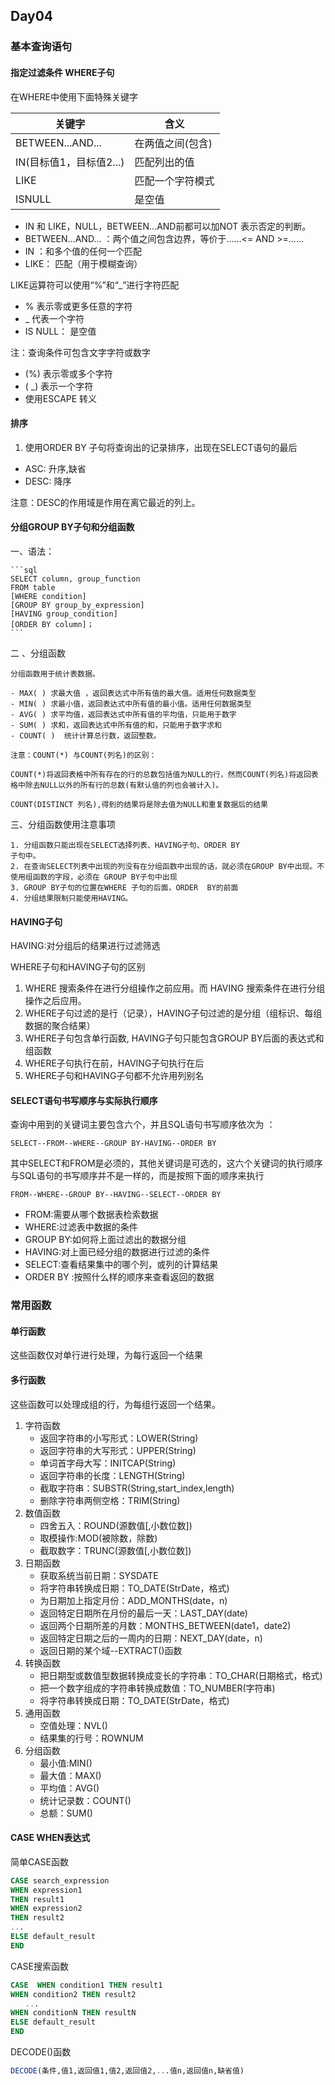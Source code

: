 ## Day04

### 基本查询语句

#### 指定过滤条件 WHERE子句

在WHERE中使用下面特殊关键字
 
关键字 | 含义	
---|---
BETWEEN...AND... | 在两值之间(包含) 
IN(目标值1，目标值2...) | 匹配列出的值 
LIKE | 匹配一个字符模式 
ISNULL | 是空值	

- IN  和 LIKE，NULL，BETWEEN...AND前都可以加NOT 表示否定的判断。
- BETWEEN…AND… ：两个值之间包含边界，等价于……<= AND >=……
- IN ：和多个值的任何一个匹配
- LIKE： 匹配（用于模糊查询）

LIKE运算符可以使用“%”和“_”进行字符匹配

- % 表示零或更多任意的字符
- _ 代表一个字符
- IS NULL：	是空值  

注：查询条件可包含文字字符或数字

- (%) 表示零或多个字符
- ( _) 表示一个字符
- 使用ESCAPE 转义

#### 排序

1. 使用ORDER BY 子句将查询出的记录排序，出现在SELECT语句的最后

- ASC: 升序,缺省
- DESC: 降序

注意：DESC的作用域是作用在离它最近的列上。

#### 分组GROUP BY子句和分组函数

一、语法：

    ```sql
    SELECT column, group_function
    FROM table
    [WHERE condition]
    [GROUP BY group_by_expression]
    [HAVING group_condition]
    [ORDER BY column]；
    ```

二 、分组函数
		
    分组函数用于统计表数据。

    - MAX( ) 求最大值 ，返回表达式中所有值的最大值。适用任何数据类型
    - MIN( ) 求最小值，返回表达式中所有值的最小值。适用任何数据类型
    - AVG( ) 求平均值，返回表达式中所有值的平均值，只能用于数字
    - SUM( ) 求和，返回表达式中所有值的和，只能用于数字求和
    - COUNT( )  统计计算总行数，返回整数。

    注意：COUNT(*) 与COUNT(列名)的区别：

    COUNT(*)将返回表格中所有存在的行的总数包括值为NULL的行，然而COUNT(列名)将返回表格中除去NULL以外的所有行的总数(有默认值的列也会被计入)。

    COUNT(DISTINCT 列名),得到的结果将是除去值为NULL和重复数据后的结果  

三、分组函数使用注意事项 

    1. 分组函数只能出现在SELECT选择列表、HAVING子句、ORDER BY
    子句中。
    2. 在查询SELECT列表中出现的列没有在分组函数中出现的话，就必须在GROUP BY中出现。不使用组函数的字段，必须在 GROUP BY子句中出现
    3. GROUP BY子句的位置在WHERE 子句的后面，ORDER  BY的前面
    4. 分组结果限制只能使用HAVING。

#### HAVING子句

HAVING:对分组后的结果进行过滤筛选
		
WHERE子句和HAVING子句的区别	

1. WHERE 搜索条件在进行分组操作之前应用。而 HAVING 搜索条件在进行分组操作之后应用。
2. WHERE子句过滤的是行（记录），HAVING子句过滤的是分组（组标识、每组数据的聚合结果）
3. WHERE子句包含单行函数, HAVING子句只能包含GROUP BY后面的表达式和组函数
4. WHERE子句执行在前，HAVING子句执行在后
5. WHERE子句和HAVING子句都不允许用列别名

#### SELECT语句书写顺序与实际执行顺序

查询中用到的关键词主要包含六个，并且SQL语句书写顺序依次为 ：

    SELECT--FROM--WHERE--GROUP BY-HAVING--ORDER BY 

其中SELECT和FROM是必须的，其他关键词是可选的，这六个关键词的执行顺序与SQL语句的书写顺序并不是一样的，而是按照下面的顺序来执行 

    FROM--WHERE--GROUP BY--HAVING--SELECT--ORDER BY 

- FROM:需要从哪个数据表检索数据 
- WHERE:过滤表中数据的条件 
- GROUP BY:如何将上面过滤出的数据分组 
- HAVING:对上面已经分组的数据进行过滤的条件 
- SELECT:查看结果集中的哪个列，或列的计算结果 
- ORDER BY  :按照什么样的顺序来查看返回的数据 

### 常用函数

#### 单行函数

这些函数仅对单行进行处理，为每行返回一个结果

#### 多行函数

这些函数可以处理成组的行，为每组行返回一个结果。

1. 字符函数
    - 返回字符串的小写形式：LOWER(String)	
    - 返回字符串的大写形式：UPPER(String)		
    - 单词首字母大写：INITCAP(String)		
    - 返回字符串的长度：LENGTH(String)		
    - 截取字符串：SUBSTR(String,start_index,length)		
    - 删除字符串两侧空格：TRIM(String)
2. 数值函数
    - 四舍五入：ROUND(源数值[,小数位数])
    - 取模操作:MOD(被除数，除数)
    - 截取数字：TRUNC(源数值[,小数位数])
3. 日期函数
    - 获取系统当前日期：SYSDATE
    - 将字符串转换成日期：TO_DATE(StrDate，格式)
    - 为日期加上指定月份：ADD_MONTHS(date，n)
    - 返回特定日期所在月份的最后一天：LAST_DAY(date)
    - 返回两个日期所差的月数：MONTHS_BETWEEN(date1，date2)
    - 返回特定日期之后的一周内的日期：NEXT_DAY(date，n)
    - 返回日期的某个域--EXTRACT()函数
4. 转换函数
    - 把日期型或数值型数据转换成变长的字符串：TO_CHAR(日期格式，格式)
    - 把一个数字组成的字符串转换成数值：TO_NUMBER(字符串)
    - 将字符串转换成日期：TO_DATE(StrDate，格式)
5. 通用函数
    - 空值处理：NVL()
    - 结果集的行号：ROWNUM
6. 分组函数
	- 最小值:MIN()
	- 最大值：MAX()
	- 平均值：AVG()
	- 统计记录数：COUNT()
	- 总额：SUM()

#### CASE WHEN表达式

简单CASE函数

```sql
CASE search_expression 
WHEN expression1 
THEN result1
WHEN expression2 
THEN result2
...
ELSE default_result
END
```

CASE搜索函数

```sql
CASE  WHEN condition1 THEN result1
WHEN condition2 THEN result2
　　...
WHEN conditionN THEN resultN
ELSE default_result
END
```

DECODE()函数

```sql
DECODE(条件,值1,返回值1,值2,返回值2,...值n,返回值n,缺省值)
```
